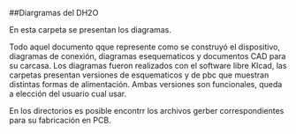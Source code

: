 ##Diargramas del DH2O

En esta carpeta se presentan los diagramas.

Todo aquel documento qque represente como se construyó el dispositivo, diagramas de conexión, diagramas esequematicos y documentos CAD para su carcasa.
Los diagramas fueron realizados con el software libre KIcad, las carpetas presentan versiones de esquematicos y de pbc que muestran distintas formas de alimentación. Ambas versiones son funcionales, queda a elección del usuario cual usar.

En los directorios es posible encontrr los archivos gerber correspondientes para su  fabricación en PCB.
